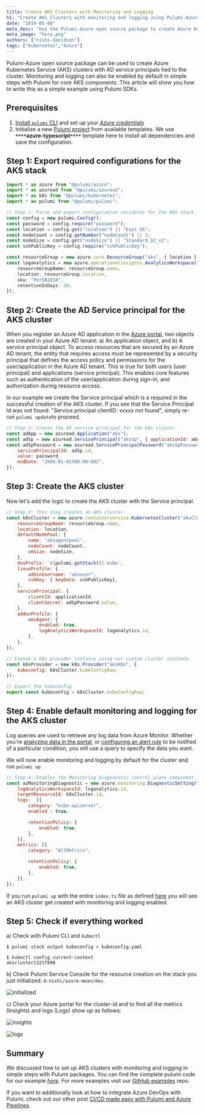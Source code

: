 ```yaml
---
title: Create AKS Clusters with Monitoring and Logging
h1: "Create AKS Clusters with monitoring and logging using Pulumi-Azure open source SDKs"
date: "2019-05-08"
meta_desc: "Use the Pulumi-Azure open source package to create Azure Kubernetes Service clusters with AD service principals."
meta_image: "hero.png"
authors: ["nishi-davidson"]
tags: ["Kubernetes","Azure"]
---
```


Pulumi-Azure open source package can be used to create Azure Kubernetes
Service (AKS) clusters with AD service principals tied to the cluster.
Monitoring and logging can also be enabled by default in simple steps
with Pulumi for core AKS components. This article will show you how to
write this as a simple example using Pulumi SDKs.
<!--more-->

## Prerequisites

1. [Install `pulumi` CLI](/docs/get-started/install)
    and set up your [*Azure credentials*](/docs/get-started/azure)
2. Initialize a new [Pulumi project](/docs/concepts/project/) from available
    templates. We use **`****`azure-typescript`****`** template here to
    install all dependencies and save the configuration.

## Step 1: Export required configurations for the AKS stack

```typescript
import * as azure from "@pulumi/azure";
import * as azuread from "@pulumi/azuread";
import * as k8s from "@pulumi/kubernetes";
import * as pulumi from "@pulumi/pulumi";

// Step 1: Parse and export configuration variables for the AKS stack.
const config = new pulumi.Config();
const password = config.require("password");
const location = config.get("location") || "East US";
const nodeCount = config.getNumber("nodeCount") || 2;
const nodeSize = config.get("nodeSize") || "Standard_D2_v2";
const sshPublicKey = config.require("sshPublicKey");

const resourceGroup = new azure.core.ResourceGroup("aks", { location });
const loganalytics = new azure.operationalinsights.AnalyticsWorkspace("aksloganalytics", {
    resourceGroupName: resourceGroup.name,
    location: resourceGroup.location,
    sku: "PerGB2018",
    retentionInDays: 30,
});
```

## Step 2: Create the AD Service principal for the AKS cluster

When you register an Azure AD application in the
[Azure portal](https://portal.azure.com/), two objects are created in your
Azure AD tenant: a) An application object, and b) A service principal
object. To access resources that are secured by an Azure AD tenant, the
entity that requires access must be represented by a security principal
that defines the access policy and permissions for the user/application
in the Azure AD tenant. This is true for both users (user principal) and
applications (service principal). This enables core features such as
authentication of the user/application during sign-in, and authorization
during resource access.

In our example we create the Service principal which is a required in
the successful creation of the AKS cluster. If you see that the Service
Principal Id was not found: "Service principal clientID: xxxxx not
found", simply re-run `pulumi update`to proceed.

```javascript
// Step 2: Create the AD service principal for the k8s cluster.
const adApp = new azuread.Application("aks");
const adSp = new azuread.ServicePrincipal("aksSp", { applicationId: adApp.applicationId });
const adSpPassword = new azuread.ServicePrincipalPassword("aksSpPassword", {
    servicePrincipalId: adSp.id,
    value: password,
    endDate: "2099-01-01T00:00:00Z",
});
```

## Step 3: Create the AKS cluster

Now let's add the logic to create the AKS cluster with the Service
principal.

```javascript
// Step 3: This step creates an AKS cluster.
const k8sCluster = new azure.containerservice.KubernetesCluster("aksCluster", {
    resourceGroupName: resourceGroup.name,
    location: location,
    defaultNodePool: {
        name: "aksagentpool",
        nodeCount: nodeCount,
        vmSize: nodeSize,
    },
    dnsPrefix: `${pulumi.getStack()}-kube`,
    linuxProfile: {
        adminUsername: "aksuser",
        sshKey: { keyData: sshPublicKey},
    },
    servicePrincipal: {
        clientId: applicationId,
        clientSecret: adSpPassword.value,
    },
    addonProfile: {
        omsAgent: {
            enabled: true,
            logAnalyticsWorkspaceId: loganalytics.id,
        },
    },
});

// Expose a k8s provider instance using our custom cluster instance.
const k8sProvider = new k8s.Provider("aksK8s", {
    kubeconfig: k8sCluster.kubeConfigRaw,
});

// Export the kubeconfig
export const kubeconfig = k8sCluster.kubeConfigRaw;
```

## Step 4: Enable default monitoring and logging for the AKS cluster

Log queries are used to retrieve any log data from Azure Monitor.
Whether you're
[analyzing data in the portal](https://docs.microsoft.com/en-us/azure/azure-monitor/log-query/portals), or
[configuring an alert rule](https://docs.microsoft.com/en-us/azure/azure-monitor/platform/alerts-metric)
to be notified of a particular condition, you will use a
query to specify the data you want.

We will now enable monitoring and logging by default for the cluster and
run `pulumi up`

```javascript
// Step 4: Enables the Monitoring Diagonostic control plane component logs and AllMetrics
const azMonitoringDiagnostic = new azure.monitoring.DiagnosticSetting("aks", {
    logAnalyticsWorkspaceId: loganalytics.id,
    targetResourceId: k8sCluster.id,
    logs:  [{
        category: "kube-apiserver",
        enabled : true,

        retentionPolicy: {
            enabled: true,
        },
    }],
    metrics: [{
        category: "AllMetrics",

        retentionPolicy: {
            enabled: true,
        },
    }],
});
```

If you run `pulumi up` with the entire `index.ts` file as defined
[here](https://github.com/pulumi/examples/tree/master/classic-azure-ts-aks-with-diagnostics/index.ts)
you will see an AKS cluster get created with monitoring and logging
enabled.

## Step 5: Check if everything worked

a) Check with Pulumi CLI and `kubectl`

    $ pulumi stack output kubeconfig > kubeconfig.yaml

    $ kubectl config current-context
    akscluster1321f898

b) Check Pulumi Service Console for the resource creation on the stack
you just initialized: `d-nishi/azure-mean/dev`.

![initialized](./initialized.png)

c) Check your Azure portal for the cluster-id and to find all the
metrics (Insights) and logs (Logs) show up as follows:

![insights](./insights.png)

![logs](./logs.png)

## Summary

We discussed how to set up AKS clusters with monitoring
and logging in simple steps with Pulumi packages. You can find the
complete pulumi code for our example
[*here*](https://github.com/pulumi/examples/tree/master/classic-azure-ts-aks-with-diagnostics).
For more examples visit our [GitHub examples](https://github.com/pulumi/examples) repo.

If you want to additionally look at how to integrate Azure DevOps with
Pulumi, check out our other post
[CI/CD made easy with Pulumi and Azure Pipelines](/blog/cd-made-easy-with-pulumi-and-azure-pipelines).
